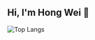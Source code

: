 ## Hi, I'm Hong Wei 👋


![Top Langs](https://github-readme-stats.vercel.app/api/top-langs/?username=13ack2basixs&layout=compact)

<!--
**13ack2basixs/13ack2basixs** is a ✨ _special_ ✨ repository because its `README.md` (this file) appears on your GitHub profile.

Here are some ideas to get you started:

- 🔭 I’m currently working on ...
- 🌱 I’m currently learning ...
- 👯 I’m looking to collaborate on ...
- 🤔 I’m looking for help with ...
- 💬 Ask me about ...
- 📫 How to reach me: ...
- 😄 Pronouns: ...
- ⚡ Fun fact: ...
-->
